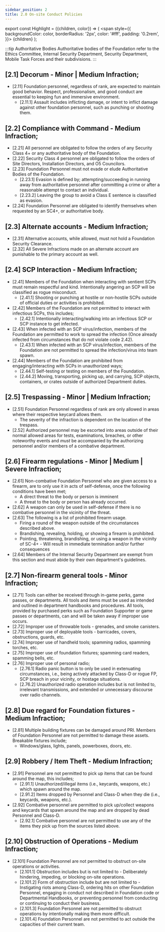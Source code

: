 ```yaml
---
sidebar_position: 2
title: 2.0 On-site Conduct Policies
---
```


export const Highlight = ({children, color}) => (
<span
style={{
      backgroundColor: color,
      borderRadius: '2px',
      color: '#fff',
      padding: '0.2rem',
    }}>
{children}
</span>
);



:::tip Authoritative Bodies
Authoritative bodies of the Foundation refer to the <Highlight color="#3d9c1a">Ethics Committee</Highlight>, <Highlight color="#291c37">Internal Security Department</Highlight>, <Highlight color="#7a7d80">Security Department</Highlight>, <Highlight color="#3269a8">Mobile Task Forces</Highlight> and their subdivisions.
:::

## [2.1] Decorum - <Highlight color="#403f3d">Minor</Highlight> | <Highlight color="#c29429">Medium</Highlight> Infraction;
- [2.11] Foundation personnel, regardless of rank, are expected to maintain good behavior. Respect, professionalism, and good conduct are essential to keeping fun and immersive environment.
  - [2.11.1] Assault includes inflicting damage, or intent to inflict damage against other foundation personnel, such as punching or shooting them.

## [2.2] Compliance with Command - <Highlight color="#c29429">Medium Infraction</Highlight>;
- [2.21] All personnel are obligated to follow the orders of any Security Class 4+ or any authoritative body of the Foundation. 
- [2.22] Security Class 4 personnel are obligated to follow the orders of Site Directors, Installation Directors, and O5 Councilors. 
- [2.23]  Foundation Personnel must not evade or elude Authoritative Bodies of the Foundation.
  - [2.23.1] Evasion is defined by; attempting/succeeding in running away from authoritative personnel after committing a crime or after a reasonable attempt to contact an individual. 
  - [2.23.2] Leaving the group to avoid a Class E sentence is classified as evasion. 
- [2.24] Foundation Personnel are obligated to identify themselves when requested by an SC4+, or authoritative body.

## [2.3] Alternate accounts - <Highlight color="#c29429">Medium Infraction</Highlight>;
- [2.31] Alternative accounts, while allowed, must not hold a Foundation Security Clearance. 
- [2.32] All Severe Infractions made on an alternate account are punishable to the primary account as well. 


## [2.4] SCP Interaction - <Highlight color="#c29429">Medium Infraction</Highlight>;
- [2.41] Members of the Foundation when interacting with sentient SCPs must remain respectful and kind. Intentionally angering an SCP will be classified as rogue misconduct. 
  - [2.41.1] Shooting or punching at hostile or non-hostile SCPs outside of official duties or activities is prohibited.
- [2.42] Members of the Foundation are not permitted to interact with infectious SCPs, this includes;
  - [2.42.1] Intentionally interacting/walking into an infectious SCP or SCP instance to get infected.
- [2.43] When infected with an SCP virus/infection, members of the Foundation are permitted to work to spread the infection (Once already infected from circumstances that do not violate code 2.42).
  - [2.43.1] When infected with an SCP virus/infection, members of the Foundation are not permitted to spread the infection/virus into team spawn.
- [2.44] Members of the Foundation are prohibited from engaging/interacting with SCPs in unauthorized ways;
  - [2.44.1] Self-testing or testing on members of the Foundation.
  - [2.44.2] Moving, transporting, picking up, and carrying, SCP objects, containers, or crates outside of authorized Department duties.

## [2.5] Trespassing - <Highlight color="#403f3d">Minor</Highlight> | <Highlight color="#c29429">Medium Infraction</Highlight>;
- [2.51] Foundation Personnel regardless of rank are only allowed in areas where their respective keycard allows them. 
  - The severity of the infraction is dependent on the location of the trespass.
- [2.52] Authorized personnel may be escorted into areas outside of their normal allowed areas for tests, examinations, breaches, or other noteworthy events and *must* be accompanied by the authorizing personnel and/or members of a combative department. 

## [2.6] Firearm regulations - <Highlight color="#403f3d">Minor</Highlight> | <Highlight color="#c29429">Medium</Highlight> | <Highlight color="#e05122">Severe</Highlight> Infraction;
- [2.61] Non-combative Foundation Personnel who are given access to a firearm, are to only use it in acts of self-defense, once the following conditions have been met;
  - A direct threat to the body or person is imminent 
  - A threat to the body or person has already occurred. 
- [2.62] A weapon can only be used in self-defense if there is no combative personnel in the vicinity of the threat.
- [2.63] The following is a list of prohibited firearm usage. 
  - Firing a round of the weapon outside of the circumstances described above. 
  - Brandishing, revealing, holding, or showing a firearm is prohibited. 
  - Pointing, threatening, brandishing, or using a weapon in the vicinity of SC-4+ - Will result in immediate termination and/or further consequences
- [2.64] Members of the <Highlight color="#291c37">Internal Security Department</Highlight> are exempt from this section and must abide by their own department's guidelines.

## [2.7] Non-firearm general tools - <Highlight color="#403f3d">Minor Infraction</Highlight>;
- [2.71] Tools can either be received through in-game perks, game passes, or departments. All tools and items must be used as intended and outlined in department handbooks and procedures. All tools, provided by purchased perks such as Foundation Supporter or game passes or departments, can and will be taken away if improper use occurs.
- [2.72] Improper use of throwable tools - grenades, and smoke canisters. 
- [2.73] Improper use of deployable tools - barricades, covers, obstructions, guards, etc. 
- [2.74] Improper use of handheld tools; spamming radios, spamming torches, etc. 
- [2.75] Improper use of foundation fixtures; spamming card readers, spamming bells, etc.
- [2.76] Improper use of personal radio;
  - [2.76.1] Radio panic button is to only be used in extenuating circumstances, i.e., being actively attacked by Class-D or rogue FP, SCP breach in your vicinity, or hostage situations.
  - [2.76.2] Unauthorized radio operation includes but is not limited to, irrelevant transmissions, and extended or unnecessary discourse over radio channels.

## [2.8] Due regard for Foundation fixtures - <Highlight color="#c29429">Medium Infraction</Highlight>;
- [2.81] Multiple building fixtures can be damaged around PRI. Members of Foundation Personnel are not permitted to damage these assets. Breakable fixtures include;
  - Windows/glass, lights, panels, powerboxes, doors, etc.

## [2.9] Robbery / Item Theft - <Highlight color="#c29429">Medium Infraction</Highlight>;
- [2.91] Personnel are not permitted to pick up items that can be found around the map, this includes; 
  - [2.91.1] Unauthorized/illegal items (i.e., keycards, weapons, etc.) which spawn around the map. 
  - [2.91.2] Items dropped by Personnel and Class-D when they die (i.e., keycards, weapons, etc.).
- [2.92] Combative personnel are permitted to pick up/collect weapons and keycards that spawn around the map and are dropped by dead Personnel and Class-D.
  - [2.92.1] Combative personnel are not permitted to use any of the items they pick up from the sources listed above.

## [2.10] Obstruction of Operations - <Highlight color="#c29429">Medium Infraction</Highlight>;
- [2.101] Foundation Personnel are not permitted to obstruct on-site operations or activities.
  - [2.101.1] Obstruction includes but is not limited to - Deliberately hindering, impeding, or blocking on-site operations.
  - [2.101.2] Form of obstruction include but are not limited to - Instigating riots among Class-D, ordering hits on other Foundation Personnel, engaging in conduct not described in Foundation code or Departmental Handbooks, or preventing personnel from conducting or continuing to conduct their business.
  - [2.101.3] Foundation Personnel are not permitted to obstruct operations by intentionally making them more difficult.
  - [2.101.4] Foundation Personnel are not permitted to act outside the capacities of their current team.